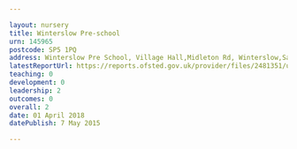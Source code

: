 ```yaml
---

layout: nursery
title: Winterslow Pre-school
urn: 145965
postcode: SP5 1PQ
address: Winterslow Pre School, Village Hall,Midleton Rd, Winterslow,Salisbury, Wiltshire, SP5 1PQ
latestReportUrl: https://reports.ofsted.gov.uk/provider/files/2481351/urn/145965.pdf
teaching: 0
development: 0
leadership: 2
outcomes: 0
overall: 2
date: 01 April 2018 
datePublish: 7 May 2015

---
```

